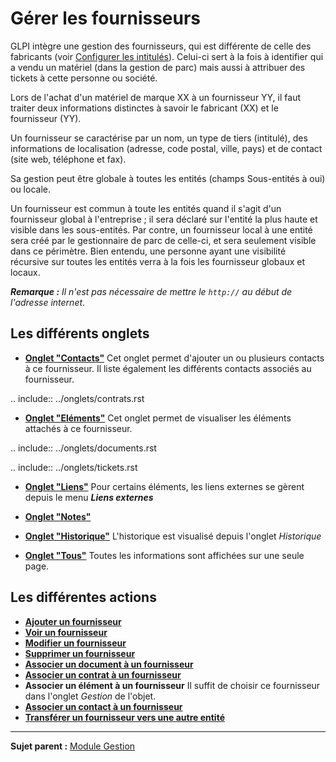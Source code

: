 Gérer les fournisseurs
======================

GLPI intègre une gestion des fournisseurs, qui est différente de celle des fabricants (voir [Configurer les intitulés](08_Module_Configuration/02_Intitulés/01_Intitulés.md "Les intitulés se configurent depuis le menu Configuration > Intitulés")).
Celui-ci sert à la fois à identifier qui a vendu un matériel (dans la gestion de parc) mais aussi à attribuer des tickets à cette personne ou société.

Lors de l'achat d'un matériel de marque XX à un fournisseur YY, il faut traiter deux informations distinctes à savoir le fabricant (XX) et le fournisseur (YY).

Un fournisseur se caractérise par un nom, un type de tiers (intitulé), des informations de localisation (adresse, code postal, ville, pays) et de contact (site web, téléphone et fax).

Sa gestion peut être globale à toutes les entités (champs Sous-entités à oui) ou locale.

Un fournisseur est commun à toute les entités quand il s'agit d'un fournisseur global à l'entreprise ; il sera déclaré sur l'entité la plus haute et visible dans les sous-entités. 
Par contre, un fournisseur local à une entité sera créé par le gestionnaire de parc de celle-ci, et sera seulement visible dans ce périmètre. 
Bien entendu, une personne ayant une visibilité récursive sur toutes les entités verra à la fois les fournisseur globaux et locaux.

***Remarque :** Il n'est pas nécessaire de mettre le `http://` au début de l'adresse internet*.

Les différents onglets
----------------------
-   **[Onglet "Contacts"](Les_différentes_actions/Lier_contacts_et_fournisseurs.md)**
    Cet onglet permet d'ajouter un ou plusieurs contacts à ce fournisseur.
    Il liste également les différents contacts associés au fournisseur.

.. include:: ../onglets/contrats.rst

-   **[Onglet "Eléments"](Les_différents_onglets/Onglet_Eléments.md)**
    Cet onglet permet de visualiser les éléments attachés à ce fournisseur.

.. include:: ../onglets/documents.rst

.. include:: ../onglets/tickets.rst

-  **[Onglet "Liens"](Les_différents_onglets/Onglet_Liens.md)**
     Pour certains éléments, les liens externes se gèrent depuis le menu ***Liens externes***

-   **[Onglet "Notes"](Les_différents_onglets/Onglet_Notes.md)**

-   **[Onglet "Historique"](Les_différents_onglets/Onglet_Historique.md)**
     L'historique est visualisé depuis l'onglet *Historique*

-   **[Onglet "Tous"](Les_différents_onglets/Onglet_Tous.md)**
    Toutes les informations sont affichées sur une seule page.

Les différentes actions
-----------------------
-   **[Ajouter un fournisseur](Les_différentes_actions/Créer_un_nouvel_objet.md)**
-   **[Voir un fournisseur](Les_différentes_actions/Visualiser_un_objet.md)**
-   **[Modifier un fournisseur](Les_différentes_actions/Modifier_un_objet.md)**
-   **[Supprimer un fournisseur](Les_différentes_actions/Supprimer_un_objet.md)**
-   **[Associer un document à un fournisseur](Les_différentes_actions/Lier_un_document_à_un_objet.md)**
-   **[Associer un contrat à un fournisseur](Les_différentes_actions/Lier_un_contrat_à_un_objet.md)**
-   **Associer un élément à un fournisseur**
    Il suffit de choisir ce fournisseur dans l'onglet *Gestion* de l'objet.
-   **[Associer un contact à un fournisseur](Les_différentes_actions/Lier_contacts_et_fournisseurs.md)**
-   **[Transférer un fournisseur vers une autre entité](Les_différentes_actions/Transférer_un_objet.md)**

-------
**Sujet parent :** [Module Gestion](05_Module_Gestion/01_Module_Gestion.md "Le module Gestion permet aux utilisateurs de gérer les contacts, les fournisseurs, les budgets, les contrats et les documents")
